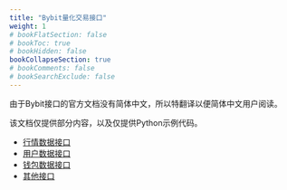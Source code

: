 ```yaml
---
title: "Bybit量化交易接口"
weight: 1
# bookFlatSection: false
# bookToc: true
# bookHidden: false
bookCollapseSection: true
# bookComments: false
# bookSearchExclude: false
---
```


由于Bybit接口的官方文档没有简体中文，所以特翻译以便简体中文用户阅读。

该文档仅提供部分内容，以及仅提供Python示例代码。

 - [行情数据接口](./market-data-endpionts/)
 - [用户数据接口](./user-data-endpionts/)
 - [钱包数据接口](./wallet-data-endpionts/)
 - [其他接口](./api-data-endpionts/)
